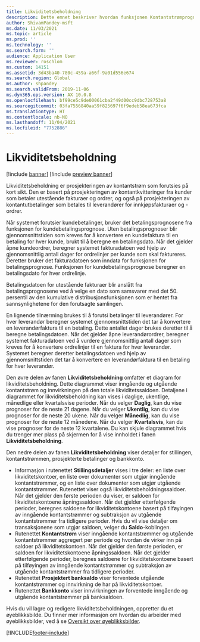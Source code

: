 ```yaml
---
title: Likviditetsbeholdning
description: Dette emnet beskriver hvordan funksjonen Kontantstrømprognose forutsier en organisasjons likviditetsbeholdning for bestemte tider. Det beskriver også alternativene som er tilgjengelige for å vise prognoser for forskjellige perioder.
author: ShivamPandey-msft
ms.date: 11/03/2021
ms.topic: article
ms.prod: ''
ms.technology: ''
ms.search.form: ''
audience: Application User
ms.reviewer: roschlom
ms.custom: 14151
ms.assetid: 3d43ba40-780c-459a-a66f-9a01d556e674
ms.search.region: Global
ms.author: shpandey
ms.search.validFrom: 2019-11-06
ms.dyn365.ops.version: AX 10.0.8
ms.openlocfilehash: bf99ce5c9de00061cba2f49d00cc9dbc728753a8
ms.sourcegitcommit: 03fa7556840aa59f825697f6f9edeb58ea673fca
ms.translationtype: HT
ms.contentlocale: nb-NO
ms.lasthandoff: 11/04/2021
ms.locfileid: "7752886"
---
```

# <a name="cash-position"></a>Likviditetsbeholdning

[!include [banner](../includes/banner.md)]
[!include [preview banner](../includes/preview-banner.md)]

Likviditetsbeholdning er prosjekteringen av kontantstrøm som forutsies på kort sikt. Den er basert på prosjekteringen av kontantkvitteringer fra kunder som betaler utestående fakturaer og ordrer, og også på prosjekteringen av kontantutbetalinger som betales til leverandører for innkjøpsfakturaer og -ordrer.

Når systemet forutsier kundebetalinger, bruker det betalingsprognosene fra funksjonen for kundebetalingsprognose. Uten betalingsprognoser blir gjennomsnittstiden som kreves for å konvertere en kundefaktura til en betaling for hver kunde, brukt til å beregne en betalingsdato. Når det gjelder åpne kundeordrer, beregner systemet fakturadatoen ved hjelp av gjennomsnittlig antall dager for ordrelinjer per kunde som skal faktureres. Deretter bruker det fakturadatoen som inndata for funksjonen for betalingsprognose. Funksjonen for kundebetalingsprognose beregner en betalingsdato for hver ordrelinje. 

Betalingsdatoen for utestående fakturaer blir anslått fra betalingsprognosene ved å velge en dato som samsvarer med det 50. persentil av den kumulative distribusjonsfunksjonen som er hentet fra sannsynlighetene for den forutsagte samlingen.

En lignende tilnærming brukes til å forutsi betalinger til leverandører. For hver leverandør beregner systemet gjennomsnittstiden det tar å konvertere en leverandørfaktura til en betaling. Dette antallet dager brukes deretter til å beregne betalingsdatoen. Når det gjelder åpne leverandørordrer, beregner systemet fakturadatoen ved å vurdere gjennomsnittlig antall dager som kreves for å konvertere ordrelinjer til en faktura for hver leverandør. Systemet beregner deretter betalingsdatoen ved hjelp av gjennomsnittstiden det tar å konvertere en leverandørfaktura til en betaling for hver leverandør.

Den øvre delen av fanen **Likviditetsbeholdning** omfatter et diagram for likviditetsbeholdning. Dette diagrammet viser inngående og utgående kontantstrøm og innvirkningen på den totale likviditetssaldoen. Detaljene i diagrammet for likviditetsbeholdning kan vises i daglige, ukentlige, månedlige eller kvartalsvise perioder. Når du velger **Daglig**, kan du vise prognoser for de neste 21 dagene. Når du velger **Ukentlig**, kan du vise prognoser for de neste 20 ukene. Når du velger **Månedlig**, kan du vise prognoser for de neste 12 månedene. Når du velger **Kvartalsvis**, kan du vise prognoser for de neste 12 kvartalene. Du kan skjule diagrammet hvis du trenger mer plass på skjermen for å vise innholdet i fanen **Likviditetsbeholdning**.

Den nedre delen av fanen **Likviditetsbeholdning** viser detaljer for stillingen, kontantstrømmen, prosjekterte betalinger og bankkonto.

- Informasjon i rutenettet **Stillingsdetaljer** vises i tre deler: en liste over likviditetskontoer, en liste over dokumenter som utgjør inngående kontantstrømmer, og en liste over dokumenter som utgjør utgående kontantstrømmer. Rutenettet viser også likviditetsbeholdningssaldoer. Når det gjelder den første perioden du viser, er saldoen for likviditetskontoene åpningssaldoen. Når det gjelder etterfølgende perioder, beregnes saldoene for likviditetskontoene basert på tilføyingen av inngående kontantstrømmer og subtraksjon av utgående kontantstrømmer fra tidligere perioder. Hvis du vil vise detaljer om transaksjonene som utgjør saldoen, velger du **Saldo**-koblingen.
- Rutenettet **Kontantstrøm** viser inngående kontantstrømmer og utgående kontantstrømmer aggregert per periode og hvordan de virker inn på saldoer på likviditetskontoen. Når det gjelder den første perioden, er saldoen for likviditetskontoene åpningssaldoen. Når det gjelder etterfølgende perioder, beregnes saldoene for likviditetskontoene basert på tilføyingen av inngående kontantstrømmer og subtraksjon av utgående kontantstrømmer fra tidligere perioder.
- Rutenettet **Prosjektert banksaldo** viser forventede utgående kontantstrømmer og innvirkning de har på likviditetskontoer.
- Rutenettet **Bankkonto** viser innvirkningen av forventede inngående og utgående kontantstrømmer på banksaldoen.

Hvis du vil lagre og redigere likviditetsbeholdningen, oppretter du et øyeblikksbilde. Du finner mer informasjon om hvordan du arbeider med øyeblikksbilder, ved å se [Oversikt over øyeblikksbilder](payment-snapshots.md).

[!INCLUDE[footer-include](../../includes/footer-banner.md)]
